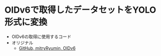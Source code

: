 # OIDv6で取得したデータセットをYOLO形式に変換
- OIDv6の取得に使用するコード
 -  オリジナル 
    - [GitHub, mitryRyumin, OIDv6](https://github.com/DmitryRyumin/OIDv6)